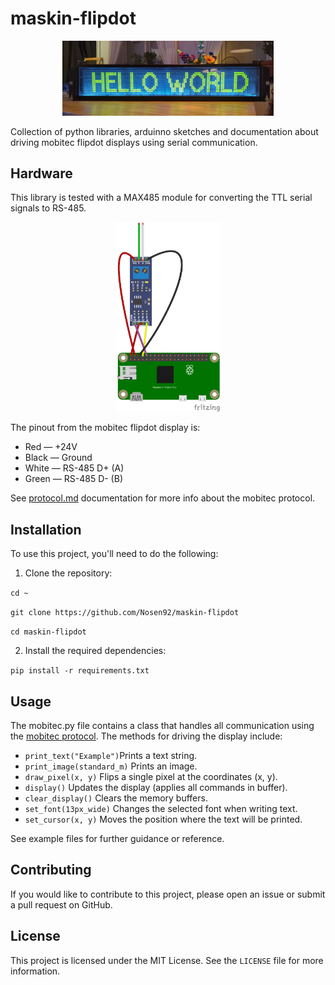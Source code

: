 # maskin-flipdot

<p align="center">
  <img src="1009.jpg" width="67%" height="67%">
</p>

Collection of python libraries, arduinno sketches and documentation about driving mobitec flipdot displays using serial communication.

## Hardware

This library is tested with a MAX485 module for converting the TTL serial signals to RS-485.

<p align="center">
  <img src="schematic.png" width="33%" height="33%">
</p>


The pinout from the mobitec flipdot display is:

- Red — +24V
- Black — Ground
- White — RS-485 D+ (A)
- Green — RS-485 D- (B)

See [protocol.md](protocol.md) documentation for more info about the mobitec protocol.

## Installation

To use this project, you'll need to do the following:

1. Clone the repository:

`cd ~`

`git clone https://github.com/Nosen92/maskin-flipdot`

`cd maskin-flipdot`

2. Install the required dependencies:

`pip install -r requirements.txt`


## Usage

The mobitec.py file contains a class that handles all communication using the [mobitec protocol](protocol.md).
The methods for driving the display include:

- `print_text("Example")`Prints a text string.
- `print_image(standard_m)` Prints an image.
- `draw_pixel(x, y)` Flips a single pixel at the coordinates (x, y).
- `display()` Updates the display (applies all commands in buffer).
- `clear_display()` Clears the memory buffers.
- `set_font(13px_wide)` Changes the selected font when writing text.
- `set_cursor(x, y)` Moves the position where the text will be printed.

See example files for further guidance or reference.

## Contributing

If you would like to contribute to this project, please open an issue or submit a pull request on GitHub.

## License

This project is licensed under the MIT License. See the `LICENSE` file for more information.
